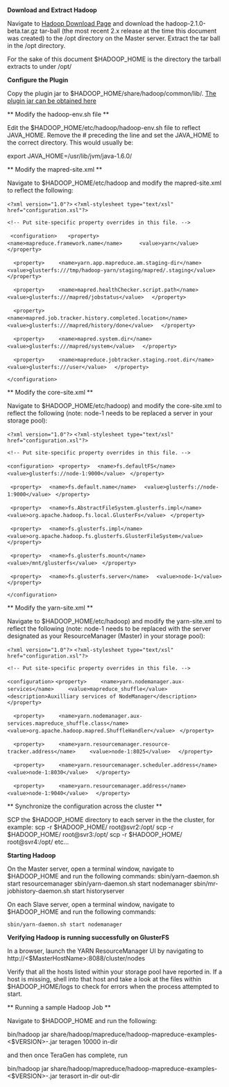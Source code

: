 **Download and Extract Hadoop**

Navigate to [Hadoop Download Page](http://hadoop.apache.org/releases.html#Download) and download the hadoop-2.1.0-beta.tar.gz  tar-ball (the most recent 2.x release at the time this document was created) to the /opt directory on the Master server. Extract the tar ball in the /opt directory.

For the sake of this document $HADOOP_HOME is the directory the tarball extracts to under /opt/

**Configure the Plugin**

Copy the plugin jar to $HADOOP_HOME/share/hadoop/common/lib/. [The plugin jar can be obtained here](https://forge.gluster.org/hadoop/pages/Home#Releases)

** Modify the hadoop-env.sh file **

Edit the $HADOOP_HOME/etc/hadoop/hadoop-env.sh file to reflect JAVA_HOME. Remove the # preceding the line and set the JAVA_HOME to the correct directory. This would usually be:

 export JAVA_HOME=/usr/lib/jvm/java-1.6.0/

** Modify the mapred-site.xml **

Navigate to $HADOOP_HOME/etc/hadoop and modify the mapred-site.xml to reflect the following:

`<?xml version="1.0"?>`
`<?xml-stylesheet type="text/xsl" href="configuration.xsl"?>`

`<!-- Put site-specific property overrides in this file. -->`

` <configuration>`
`   <property>`
`     <name>mapreduce.framework.name</name>`
`     <value>yarn</value>`
`   </property>`

`  <property>`
`    <name>yarn.app.mapreduce.am.staging-dir</name>`
`    <value>glusterfs:///tmp/hadoop-yarn/staging/mapred/.staging</value>`
`  </property>`

`  <property>`
`    <name>mapred.healthChecker.script.path</name>`
`    <value>glusterfs:///mapred/jobstatus</value>`
`  </property>`

`  <property>`
`    <name>mapred.job.tracker.history.completed.location</name>`
`    <value>glusterfs:///mapred/history/done</value>`
`  </property>`

`  <property>`
`    <name>mapred.system.dir</name>`
`    <value>glusterfs:///mapred/system</value>`
`  </property>`

`  <property>`
`    <name>mapreduce.jobtracker.staging.root.dir</name>`
`    <value>glusterfs:///user</value>`
`  </property>`

`</configuration>`

** Modify the core-site.xml **

Navigate to $HADOOP_HOME/etc/hadoop) and modify the core-site.xml to reflect the following (note: node-1 needs to be replaced a server in your storage pool):

`<?xml version="1.0"?>`
`<?xml-stylesheet type="text/xsl" href="configuration.xsl"?>`

`<!-- Put site-specific property overrides in this file. -->`

`<configuration>`
` <property>`
`  <name>fs.defaultFS</name>`
`  <value>glusterfs://node-1:9000</value>`
` </property>`

` <property>`
`  <name>fs.default.name</name>`
`  <value>glusterfs://node-1:9000</value>`
` </property>`

` <property>`
`  <name>fs.AbstractFileSystem.glusterfs.impl</name>`
`  <value>org.apache.hadoop.fs.local.GlusterFs</value>`
` </property>`

` <property>`
`  <name>fs.glusterfs.impl</name>`
`  <value>org.apache.hadoop.fs.glusterfs.GlusterFileSystem</value>`
` </property>`

` <property>`
`  <name>fs.glusterfs.mount</name>`
`  <value>/mnt/glusterfs</value>`
` </property>`

` <property>`
`  <name>fs.glusterfs.server</name>`
`  <value>node-1</value>`
` </property>`

`</configuration>`


** Modify the yarn-site.xml **

Navigate to $HADOOP_HOME/etc/hadoop) and modify the yarn-site.xml to reflect the following (note: node-1 needs to be replaced with the server designated as your ResourceManager (Master) in your storage pool):

`<?xml version="1.0"?>`
`<?xml-stylesheet type="text/xsl" href="configuration.xsl"?>`

`<!-- Put site-specific property overrides in this file. -->`

`<configuration>`
`<property>`
`    <name>yarn.nodemanager.aux-services</name>`
`    <value>mapreduce_shuffle</value>`
`    <description>Auxilliary services of NodeManager</description>`
`  </property>`

`  <property>`
`    <name>yarn.nodemanager.aux-services.mapreduce_shuffle.class</name>`
`    <value>org.apache.hadoop.mapred.ShuffleHandler</value>`
 ` </property>`

`  <property>`
`    <name>yarn.resourcemanager.resource-tracker.address</name>`
`    <value>node-1:8025</value>`
`  </property>`

`  <property>`
`    <name>yarn.resourcemanager.scheduler.address</name>`
`    <value>node-1:8030</value>`
`  </property>`

`  <property>`
`    <name>yarn.resourcemanager.address</name>`
`    <value>node-1:9040</value>`
`  </property>`

** Synchronize the configuration across the cluster **

SCP the $HADOOP_HOME directory to each server in the  the cluster, for example:
    scp -r $HADOOP_HOME/ root@svr2:/opt/
    scp -r $HADOOP_HOME/ root@svr3:/opt/
    scp -r $HADOOP_HOME/ root@svr4:/opt/
    etc...

**Starting Hadoop**

On the Master server, open a terminal window, navigate to $HADOOP_HOME and run the following commands:
    sbin/yarn-daemon.sh start resourcemanager
    sbin/yarn-daemon.sh start nodemanager
    sbin/mr-jobhistory-daemon.sh start historyserver

On each Slave server, open a terminal window, navigate to $HADOOP_HOME and run the following commands:

    sbin/yarn-daemon.sh start nodemanager

**Verifying Hadoop is running successfully on GlusterFS**

In a browser, launch the YARN ResourceManager UI by navigating to http://<$MasterHostName>:8088/cluster/nodes

Verify that all the hosts listed within your storage pool have reported in. If a host is missing, shell into that host and take a look at the files within $HADOOP_HOME/logs to check for errors when the process attempted to start.

** Running a sample Hadoop Job **

Navigate to $HADOOP_HOME and run the following:

bin/hadoop jar share/hadoop/mapreduce/hadoop-mapreduce-examples-<$VERSION>-.jar teragen 10000 in-dir

and then once TeraGen has complete, run

bin/hadoop jar share/hadoop/mapreduce/hadoop-mapreduce-examples-<$VERSION>-.jar terasort in-dir out-dir